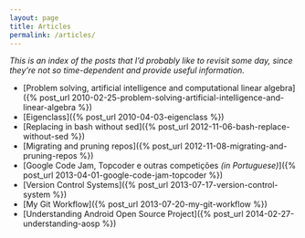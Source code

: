 ```yaml
---
layout: page
title: Articles
permalink: /articles/
---
```


_This is an index of the posts that I’d probably like to revisit some day, since
they’re not so time-dependent and provide useful information._

* [Problem solving, artificial intelligence and computational linear algebra]({% post_url 2010-02-25-problem-solving-artificial-intelligence-and-linear-algebra %})
* [Eigenclass]({% post_url 2010-04-03-eigenclass %})
* [Replacing in bash without sed]({% post_url 2012-11-06-bash-replace-without-sed %})
* [Migrating and pruning repos]({% post_url 2012-11-08-migrating-and-pruning-repos %})
* [Google Code Jam, Topcoder e outras competições _(in Portuguese)_]({% post_url 2013-04-01-google-code-jam-topcoder %})
* [Version Control Systems]({% post_url 2013-07-17-version-control-system %})
* [My Git Workflow]({% post_url 2013-07-20-my-git-workflow %})
* [Understanding Android Open Source Project]({% post_url 2014-02-27-understanding-aosp %})
